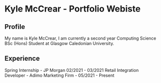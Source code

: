 # Kyle McCrear - Portfolio Webiste

## Profile

My name is Kyle McCrear, I am currently a second year Computing Science BSc (Hons) Student at Glasgow Caledonian University.

## Experience

Spring Internship - JP Morgan 02/2021 - 03/2021
Retail Integration Developer - Adimo Marketing Firm - 05/2021 - Present
